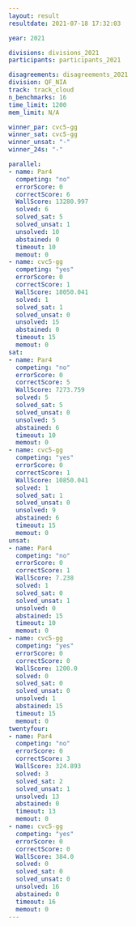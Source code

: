 ```yaml
---
layout: result
resultdate: 2021-07-18 17:32:03

year: 2021

divisions: divisions_2021
participants: participants_2021

disagreements: disagreements_2021
division: QF_NIA
track: track_cloud
n_benchmarks: 16
time_limit: 1200
mem_limit: N/A

winner_par: cvc5-gg
winner_sat: cvc5-gg
winner_unsat: "-"
winner_24s: "-"

parallel:
- name: Par4
  competing: "no"
  errorScore: 0
  correctScore: 6
  WallScore: 13280.997
  solved: 6
  solved_sat: 5
  solved_unsat: 1
  unsolved: 10
  abstained: 0
  timeout: 10
  memout: 0
- name: cvc5-gg
  competing: "yes"
  errorScore: 0
  correctScore: 1
  WallScore: 18050.041
  solved: 1
  solved_sat: 1
  solved_unsat: 0
  unsolved: 15
  abstained: 0
  timeout: 15
  memout: 0
sat:
- name: Par4
  competing: "no"
  errorScore: 0
  correctScore: 5
  WallScore: 7273.759
  solved: 5
  solved_sat: 5
  solved_unsat: 0
  unsolved: 5
  abstained: 6
  timeout: 10
  memout: 0
- name: cvc5-gg
  competing: "yes"
  errorScore: 0
  correctScore: 1
  WallScore: 10850.041
  solved: 1
  solved_sat: 1
  solved_unsat: 0
  unsolved: 9
  abstained: 6
  timeout: 15
  memout: 0
unsat:
- name: Par4
  competing: "no"
  errorScore: 0
  correctScore: 1
  WallScore: 7.238
  solved: 1
  solved_sat: 0
  solved_unsat: 1
  unsolved: 0
  abstained: 15
  timeout: 10
  memout: 0
- name: cvc5-gg
  competing: "yes"
  errorScore: 0
  correctScore: 0
  WallScore: 1200.0
  solved: 0
  solved_sat: 0
  solved_unsat: 0
  unsolved: 1
  abstained: 15
  timeout: 15
  memout: 0
twentyfour:
- name: Par4
  competing: "no"
  errorScore: 0
  correctScore: 3
  WallScore: 324.893
  solved: 3
  solved_sat: 2
  solved_unsat: 1
  unsolved: 13
  abstained: 0
  timeout: 13
  memout: 0
- name: cvc5-gg
  competing: "yes"
  errorScore: 0
  correctScore: 0
  WallScore: 384.0
  solved: 0
  solved_sat: 0
  solved_unsat: 0
  unsolved: 16
  abstained: 0
  timeout: 16
  memout: 0
---
```

